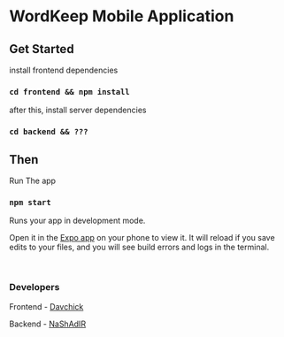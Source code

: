 # WordKeep Mobile Application

## Get Started

install frontend dependencies

### `cd frontend && npm install` 

after this, install server dependencies

### `cd backend && ???`

## Then

Run The app

### `npm start`

Runs your app in development mode.

Open it in the [Expo app](https://expo.io) on your phone to view it. It will reload if you save edits to your files, and you will see build errors and logs in the terminal.

<br />

### Developers

Frontend - [Davchick](https://github.com/Davchick)

Backend - [NaShAdIR](https://github.com/NaShAdIR)